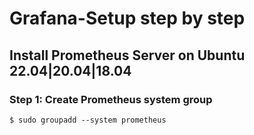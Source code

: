 # Grafana-Setup step by step

## Install Prometheus Server on Ubuntu 22.04|20.04|18.04

### Step 1: Create Prometheus system group

```
$ sudo groupadd --system prometheus

```
